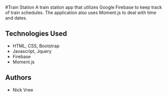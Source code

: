 #Train Station
A train station app that utilizes Google Firebase to keep track of train schedules.  The application also uses Moment.js to deal with time and dates.

## Technologies Used
* HTML, CSS, Bootstrap
* Javascript, Jquery
* Firebase
* Moment.js

## Authors
* Nick Vree
